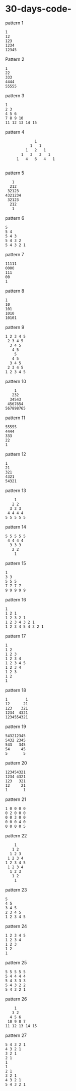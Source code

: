 # 30-days-code-

pattern 1

```
1
12
123
1234
12345
```
Pattern 2

```
1
22
333
4444
55555
```
pattern 3

```
1
2 3
4 5 6
7 8 9 10
11 12 13 14 15
```
pattern 4
```
             1
           1   1
         1   2   1
       1   3   3   1
     1   4   6   4   1
     
```

pattern 5

```
   1
  212
 32123
4321234
 32123
  212
   1
```
pattern 6
```
5 
5 4 
5 4 3 
5 4 3 2 
5 4 3 2 1
```
pattern 7

```
11111
0000
111
00
1
```
pattern 8

```
1
10
101
1010
10101
```
pattern 9
```
1 2 3 4 5 
 2 3 4 5 
  3 4 5 
   4 5 
    5 
   4 5 
  3 4 5 
 2 3 4 5 
1 2 3 4 5
```

pattern 10
```
    1
   232
  34543
 4567654
567898765
```
pattern 11
```
55555
4444
333
22
1
```
pattern 12
```
1
21
321
4321
54321
```
pattern 13
```
    1 
   2 2 
  3 3 3 
 4 4 4 4 
5 5 5 5 5
```
pattern 14
```
5 5 5 5 5 
 4 4 4 4 
  3 3 3 
   2 2 
    1 
```
pattern 15
```
1 
3 3 
5 5 5 
7 7 7 7 
9 9 9 9 9 
```
pattern 16
```
1 
1 2 1 
1 2 3 2 1 
1 2 3 4 3 2 1 
1 2 3 4 5 4 3 2 1
```
pattern 17
```
1 
1 2 
1 2 3 
1 2 3 4 
1 2 3 4 5 
1 2 3 4 
1 2 3 
1 2 
1 
```
pattern 18
```
1        1
12      21
123    321
1234  4321
1234554321
```
pattern 19
```
543212345
5432 2345
543   345
54     45
5       5
```
pattern 20
```
123454321
1234 4321
123   321
12     21
1       1
```
pattern 21
```
1 0 0 0 0 
0 2 0 0 0 
0 0 3 0 0 
0 0 0 4 0 
0 0 0 0 5 
```
pattern 22
```
    1 
   1 2 
  1 2 3 
 1 2 3 4 
1 2 3 4 5 
 1 2 3 4 
  1 2 3 
   1 2 
    1
```
pattern 23
```
5 
4 5 
3 4 5 
2 3 4 5 
1 2 3 4 5 
```
pattern 24
```
1 2 3 4 5 
1 2 3 4 
1 2 3 
1 2 
1
```
pattern 25
```
5 5 5 5 5 
5 4 4 4 4 
5 4 3 3 3 
5 4 3 2 2 
5 4 3 2 1 
```
pattern 26
```
    1 
   3 2 
  4 5 6 
 10 9 8 7 
11 12 13 14 15 
```
pattern 27
```
5 4 3 2 1 
4 3 2 1 
3 2 1 
2 1 
1 
1 
2 1 
3 2 1 
4 3 2 1 
5 4 3 2 1 
```
 

